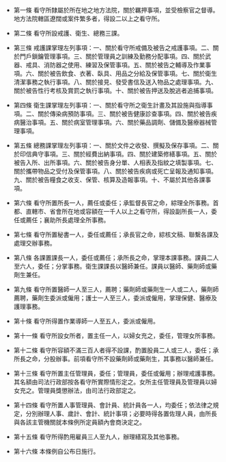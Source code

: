 * 第一條 看守所隸屬於所在地之地方法院，關於羈押事項，並受檢察官之督導。地方法院轄區遼闊或案件繁多者，得設二以上之看守所。

* 第二條 看守所設戒護、衛生、總務三課。

* 第三條 戒護課掌理左列事項：一、關於看守所戒備及被告之戒護事項。二、關於門戶鎖鑰管理事項。三、關於管理員之訓練及勤務分配事項。四、關於武器、戒具、消防器之使用、練習及保管事項。五、關於被告之輔導及作業事項。六、關於被告飲食、衣著、臥具、用品之分給及保管事項。七、關於衛生清潔事務之執行事項。八、關於接見、發受書信及送入物品之處理事項。九、關於被告性行考核及賞罰之執行事項。十、關於被告押送及脫逃者追捕事項。

* 第四條 衛生課掌理左列事項：一、關於看守所之衛生計畫及其設施與指導事項。二、關於傳染病預防事項。三、關於被告健康診查事項。四、關於被告疾病醫治事項。五、關於病室管理事項。六、關於藥品調劑、儲備及醫療器械管理事項。

* 第五條 總務課掌理左列事項：一、關於文件之收發、撰擬及保存事項。二、關於印信典守事項。三、關於經費出納事項。四、關於建築修繕事項。五、關於被告入所、出所事項。六、關於被告身分單、人相表及指紋之填製事項。七、關於攜帶物品之受付及保管事項。八、關於被告疾病或死亡呈報及通知事項。九、關於被告糧食之收支、保管、核算及造報事項。十、不屬於其他各課事項。

* 第六條 看守所置所長一人，薦任或委任；承監督長官之命，綜理全所事務。首都、直轄市、省會所在地或容額在一千人以上之看守所，得設副所長一人，委任或薦任；襄助所長處理全所事務。

* 第七條 看守所置秘書一人，委任或薦任；承長官之命，綜核文稿、聯繫各課及處理交辦事務。

* 第八條 各課置課長一人，委任或薦任；承所長之命，掌理本課事務。課員二人至六人，委任；分掌事務。衛生課課長以醫師兼任。課員以醫師、藥劑師或藥劑生兼任。

* 第九條 看守所置醫師一人至三人，薦聘；藥劑師或藥劑生一人或二人，藥劑師薦聘，藥劑生委派或僱用；護士一人至三人，委派或僱用，掌理保健、醫療及護理事務。

* 第十條 看守所得置作業導師一人至五人，委派或僱用。

* 第十一條 看守所設女所者，置主任一人，以婦女充之，委任，管理女所事務。

* 第十二條 看守所容額不滿三百人者得不設課，酌置股員二人或三人，委任；承所長之命，分股辦事。前項看守所不設藥劑師或藥劑生，其事務以醫師兼任。

* 第十三條 看守所置主任管理員，委任；管理員，委任或僱用；辦理戒護事務。其名額由司法行政部按各看守所實際情形定之。女所主任管理員及管理員以婦女充之。管理員獎懲辦法，由司法行政部定之。

* 第十四條 看守所置人事管理員、會計員、統計員各一人，均委任；依法律之規定，分別辦理人事、歲計、會計、統計事項；必要時得各置佐理人員，由所長與各該主管機關就本條例所定員額內會商決定之。

* 第十五條 看守所得酌用雇員三人至九人，辦理繕寫及其他事務。

* 第十六條 本條例自公布日施行。

